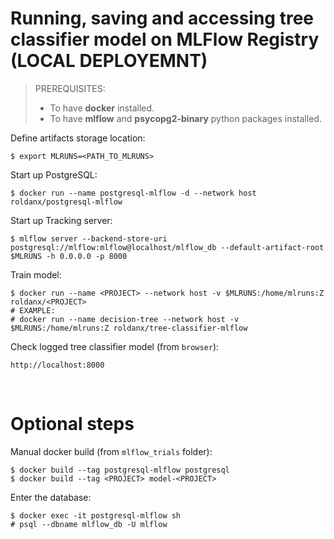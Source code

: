 # Running, saving and accessing tree classifier model on MLFlow Registry (LOCAL DEPLOYEMNT)
> PREREQUISITES: 
>* To have **docker** installed.
>* To have **mlflow** and **psycopg2-binary** python packages installed.

Define artifacts storage location:
```
$ export MLRUNS=<PATH_TO_MLRUNS>
```

Start up PostgreSQL:
```
$ docker run --name postgresql-mlflow -d --network host roldanx/postgresql-mlflow
```
Start up Tracking server:
```
$ mlflow server --backend-store-uri postgresql://mlflow:mlflow@localhost/mlflow_db --default-artifact-root $MLRUNS -h 0.0.0.0 -p 8000
```
Train model:
```
$ docker run --name <PROJECT> --network host -v $MLRUNS:/home/mlruns:Z roldanx/<PROJECT>
# EXAMPLE:
# docker run --name decision-tree --network host -v $MLRUNS:/home/mlruns:Z roldanx/tree-classifier-mlflow
```
Check logged tree classifier model (from `browser`):

```
http://localhost:8000
```
<br>

# Optional steps
Manual docker build (from `mlflow_trials` folder):
```
$ docker build --tag postgresql-mlflow postgresql
$ docker build --tag <PROJECT> model-<PROJECT>
```
Enter the database:
```
$ docker exec -it postgresql-mlflow sh
# psql --dbname mlflow_db -U mlflow
```

